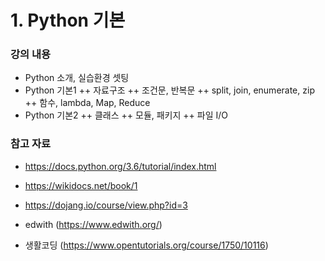 # 1. Python 기본

### 강의 내용 
+ Python 소개, 실습환경 셋팅 
+ Python 기본1
++  자료구조
++  조건문, 반복문
++  split, join, enumerate, zip 
++ 함수, lambda, Map, Reduce 
+ Python 기본2
++ 클래스
++ 모듈, 패키지
++ 파일 I/O

### 참고 자료

+ https://docs.python.org/3.6/tutorial/index.html
+ https://wikidocs.net/book/1
+ https://dojang.io/course/view.php?id=3

+ edwith (https://www.edwith.org/)
+ 생활코딩 (https://www.opentutorials.org/course/1750/10116)
